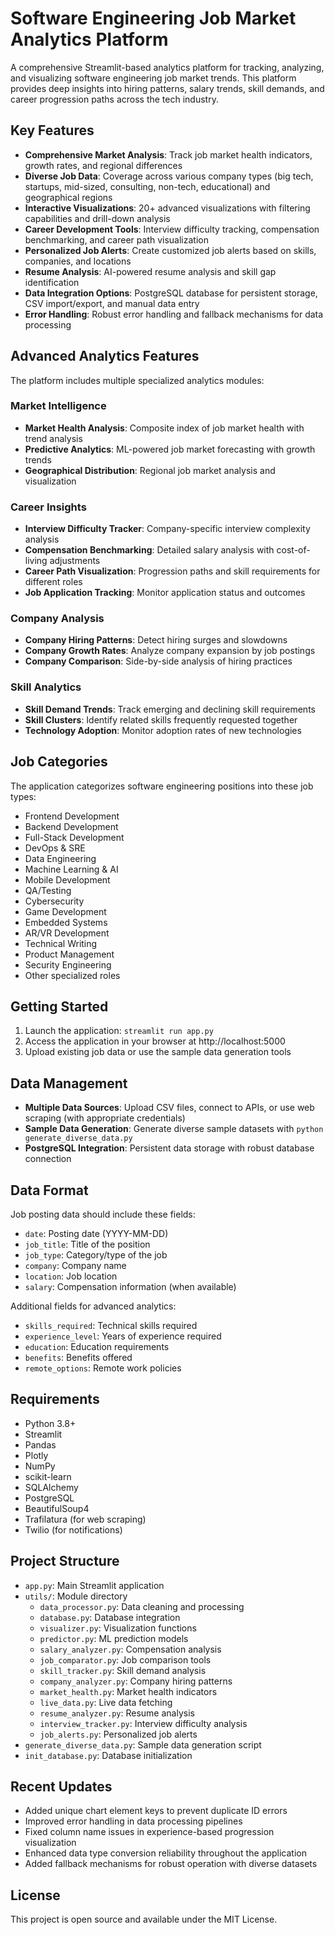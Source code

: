 # Software Engineering Job Market Analytics Platform

A comprehensive Streamlit-based analytics platform for tracking, analyzing, and visualizing software engineering job market trends. This platform provides deep insights into hiring patterns, salary trends, skill demands, and career progression paths across the tech industry.

## Key Features

- **Comprehensive Market Analysis**: Track job market health indicators, growth rates, and regional differences
- **Diverse Job Data**: Coverage across various company types (big tech, startups, mid-sized, consulting, non-tech, educational) and geographical regions
- **Interactive Visualizations**: 20+ advanced visualizations with filtering capabilities and drill-down analysis
- **Career Development Tools**: Interview difficulty tracking, compensation benchmarking, and career path visualization
- **Personalized Job Alerts**: Create customized job alerts based on skills, companies, and locations
- **Resume Analysis**: AI-powered resume analysis and skill gap identification
- **Data Integration Options**: PostgreSQL database for persistent storage, CSV import/export, and manual data entry
- **Error Handling**: Robust error handling and fallback mechanisms for data processing

## Advanced Analytics Features

The platform includes multiple specialized analytics modules:

### Market Intelligence
- **Market Health Analysis**: Composite index of job market health with trend analysis
- **Predictive Analytics**: ML-powered job market forecasting with growth trends
- **Geographical Distribution**: Regional job market analysis and visualization

### Career Insights
- **Interview Difficulty Tracker**: Company-specific interview complexity analysis
- **Compensation Benchmarking**: Detailed salary analysis with cost-of-living adjustments
- **Career Path Visualization**: Progression paths and skill requirements for different roles
- **Job Application Tracking**: Monitor application status and outcomes

### Company Analysis
- **Company Hiring Patterns**: Detect hiring surges and slowdowns
- **Company Growth Rates**: Analyze company expansion by job postings
- **Company Comparison**: Side-by-side analysis of hiring practices

### Skill Analytics
- **Skill Demand Trends**: Track emerging and declining skill requirements
- **Skill Clusters**: Identify related skills frequently requested together
- **Technology Adoption**: Monitor adoption rates of new technologies

## Job Categories

The application categorizes software engineering positions into these job types:

- Frontend Development
- Backend Development
- Full-Stack Development
- DevOps & SRE
- Data Engineering
- Machine Learning & AI
- Mobile Development
- QA/Testing
- Cybersecurity
- Game Development
- Embedded Systems
- AR/VR Development
- Technical Writing
- Product Management
- Security Engineering
- Other specialized roles

## Getting Started

1. Launch the application: `streamlit run app.py`
2. Access the application in your browser at http://localhost:5000
3. Upload existing job data or use the sample data generation tools

## Data Management

- **Multiple Data Sources**: Upload CSV files, connect to APIs, or use web scraping (with appropriate credentials)
- **Sample Data Generation**: Generate diverse sample datasets with `python generate_diverse_data.py`
- **PostgreSQL Integration**: Persistent data storage with robust database connection

## Data Format

Job posting data should include these fields:
- `date`: Posting date (YYYY-MM-DD)
- `job_title`: Title of the position
- `job_type`: Category/type of the job
- `company`: Company name
- `location`: Job location
- `salary`: Compensation information (when available)

Additional fields for advanced analytics:
- `skills_required`: Technical skills required
- `experience_level`: Years of experience required
- `education`: Education requirements
- `benefits`: Benefits offered
- `remote_options`: Remote work policies

## Requirements

- Python 3.8+
- Streamlit
- Pandas
- Plotly
- NumPy
- scikit-learn
- SQLAlchemy
- PostgreSQL
- BeautifulSoup4
- Trafilatura (for web scraping)
- Twilio (for notifications)

## Project Structure

- `app.py`: Main Streamlit application
- `utils/`: Module directory
  - `data_processor.py`: Data cleaning and processing
  - `database.py`: Database integration
  - `visualizer.py`: Visualization functions
  - `predictor.py`: ML prediction models
  - `salary_analyzer.py`: Compensation analysis
  - `job_comparator.py`: Job comparison tools
  - `skill_tracker.py`: Skill demand analysis
  - `company_analyzer.py`: Company hiring patterns
  - `market_health.py`: Market health indicators
  - `live_data.py`: Live data fetching
  - `resume_analyzer.py`: Resume analysis
  - `interview_tracker.py`: Interview difficulty analysis
  - `job_alerts.py`: Personalized job alerts
- `generate_diverse_data.py`: Sample data generation script
- `init_database.py`: Database initialization

## Recent Updates

- Added unique chart element keys to prevent duplicate ID errors
- Improved error handling in data processing pipelines
- Fixed column name issues in experience-based progression visualization
- Enhanced data type conversion reliability throughout the application
- Added fallback mechanisms for robust operation with diverse datasets

## License

This project is open source and available under the MIT License.